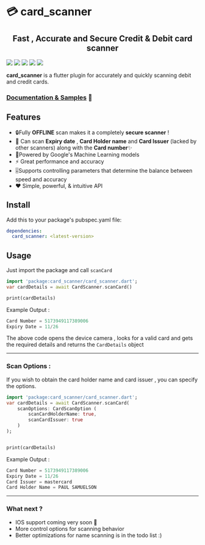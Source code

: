 # 💳 card_scanner

<h2 align="center">Fast , Accurate and Secure Credit & Debit card scanner </h2>

[![](https://img.shields.io/pub/v/card_scanner)](https://pub.dev/packages/card_scanner)
[![](https://img.shields.io/badge/package-flutter-blue)](https://github.com/nateshmbhat/card-scanner-flutter)
[![](https://img.shields.io/github/license/nateshmbhat/card-scanner-flutter)](https://github.com/nateshmbhat/card-scanner)
[![](https://img.shields.io/github/languages/code-size/nateshmbhat/card-scanner-flutter)](https://github.com/nateshmbhat/card-scanner-flutter)
[![](https://img.shields.io/twitter/url?style=social&url=https%3A%2F%2Fgithub.com%2Fnateshmbhat%2Fcard-scanner-flutter)](https://twitter.com/intent/tweet?text=Wow:&url=https%3A%2F%2Fgithub.com%2Fnateshmbhat%2Fcard-scanner-flutter)


**card_scanner** is a flutter plugin for accurately and quickly scanning debit and credit cards.


### [Documentation & Samples](https://pub.dev/documentation/card_scanner/latest/) 📖

## Features

- 🔒Fully **OFFLINE** scan makes it a completely **secure scanner** !
- 🎈 Can scan **Expiry date** , **Card Holder name** and **Card Issuer** (lacked by other scanners) along with the **Card number**✨
- 🔋Powered by Google's Machine Learning models
- ⚡ Great performance and accuracy
- 🎚Supports controlling parameters that determine the balance between speed and accuracy
- ❤️ Simple, powerful, & intuitive API 


## Install

Add this to your package's pubspec.yaml file:

```yaml
dependencies:
  card_scanner: <latest-version>
```

## Usage
Just import the package and call `scanCard`

```dart
import 'package:card_scanner/card_scanner.dart';
var cardDetails = await CardScanner.scanCard()

print(cardDetails)
```
Example Output : 
```dart
Card Number = 5173949117389006 
Expiry Date = 11/26
```

The above code opens the device camera , looks for a valid card and gets the required details and returns the `CardDetails` object

---

### Scan Options : 
If you wish to obtain the card holder name and card issuer , you can specify the options.
```dart
import 'package:card_scanner/card_scanner.dart';
var cardDetails = await CardScanner.scanCard(
    scanOptions: CardScanOption (
        scanCardHolderName: true, 
        scanCardIssuer: true
    )
);


print(cardDetails)
```
Example Output : 
```dart
Card Number = 5173949117389006 
Expiry Date = 11/26
Card Issuer = mastercard
Card Holder Name = PAUL SAMUELSON
```

---

### What next ? 
+ IOS support coming very soon 🚀
+ More control options for scanning behavior
+ Better optimizations for name scanning is in the todo list :)
